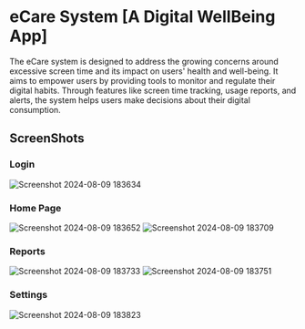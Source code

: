 # eCare System [A Digital WellBeing App]

The eCare system is designed to address the growing concerns around excessive screen time and its impact on users' health and well-being.
It aims to empower users by providing tools to monitor and regulate their digital habits. Through features like screen time tracking, usage 
reports, and alerts, the system helps users make decisions about their digital consumption.
## ScreenShots
### Login
![Screenshot 2024-08-09 183634](https://github.com/user-attachments/assets/9f65f43b-22c2-4d6d-a6ca-585ab42bb1c4)
### Home Page
![Screenshot 2024-08-09 183652](https://github.com/user-attachments/assets/4a748711-e972-4feb-b020-2f2603769e48)
![Screenshot 2024-08-09 183709](https://github.com/user-attachments/assets/e8c7d4be-7510-4526-8ca7-951a6233b013)
### Reports
![Screenshot 2024-08-09 183733](https://github.com/user-attachments/assets/b75df6c5-2dbf-4e71-ac12-64a218d493b8)
![Screenshot 2024-08-09 183751](https://github.com/user-attachments/assets/c2eb3a65-475e-431e-91fe-43a4429070c9)
### Settings
![Screenshot 2024-08-09 183823](https://github.com/user-attachments/assets/d4ea9cfb-51e5-478c-af96-ab8fe55a7d88)

